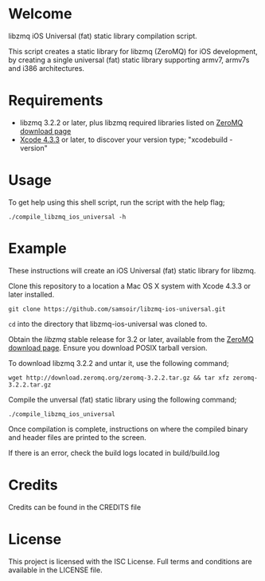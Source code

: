 Welcome
=======

libzmq iOS Universal (fat) static library compilation script.

This script creates a static library for libzmq (ZeroMQ) for iOS development,
by creating a single universal (fat) static library supporting armv7, armv7s and
i386 architectures.


Requirements
============

- libzmq 3.2.2 or later, plus libzmq required libraries
  listed on [ZeroMQ download page](http://www.zeromq.org/area:download)
- [Xcode 4.3.3](https://developer.apple.com/xcode/) or later, to discover your 
  version type; "xcodebuild -version"


Usage
=====
To get help using this shell script, run the script with the help flag;

```
./compile_libzmq_ios_universal -h
```

Example
=======

These instructions will create an iOS Universal (fat) static library for libzmq.

Clone this repository to a location a Mac OS X system with Xcode 4.3.3 or later
installed.

```
git clone https://github.com/samsoir/libzmq-ios-universal.git
```

```cd``` into the directory that libzmq-ios-universal was cloned to.

Obtain the _libzmq_ stable release for 3.2 or later, available from the
[ZeroMQ download page](http://www.zeromq.org/area:download). Ensure you download
POSIX tarball version.

To download libzmq 3.2.2 and untar it, use the following command;

```wget http://download.zeromq.org/zeromq-3.2.2.tar.gz && tar xfz zeromq-3.2.2.tar.gz```

Compile the unversal (fat) static library using the following command;

```./compile_libzmq_ios_universal```

Once compilation is complete, instructions on where the compiled binary and
header files are printed to the screen.

If there is an error, check the build logs located in build/build.log


Credits
=======
Credits can be found in the CREDITS file


License
=======
This project is licensed with the ISC License. Full terms and conditions are
available in the LICENSE file.
